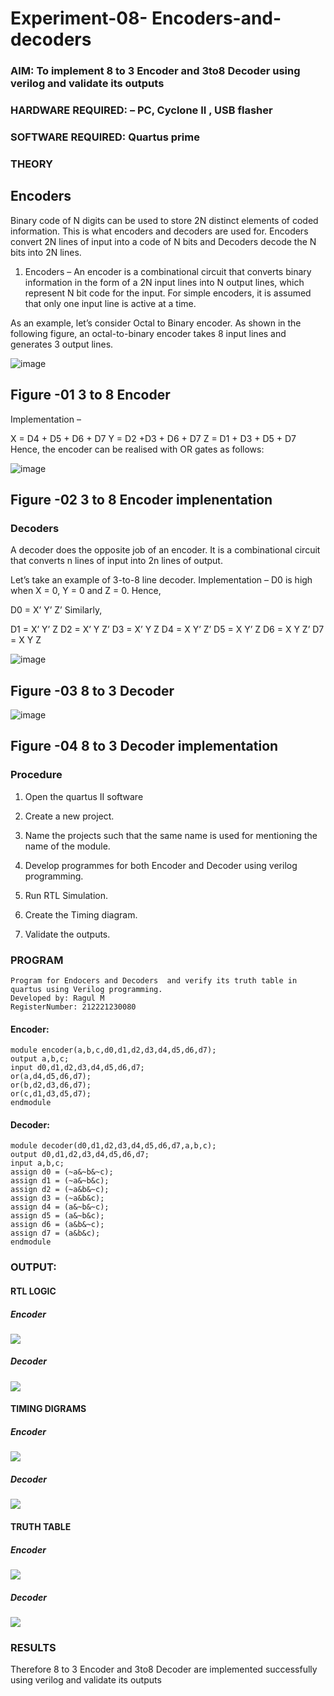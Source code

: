 # Experiment-08- Encoders-and-decoders 
### AIM: To implement 8 to 3 Encoder and  3to8 Decoder using verilog and validate its outputs
### HARDWARE REQUIRED:  – PC, Cyclone II , USB flasher
### SOFTWARE REQUIRED:   Quartus prime
### THEORY 

## Encoders
Binary code of N digits can be used to store 2N distinct elements of coded information. This is what encoders and decoders are used for. Encoders convert 2N lines of input into a code of N bits and Decoders decode the N bits into 2N lines.

1. Encoders –
An encoder is a combinational circuit that converts binary information in the form of a 2N input lines into N output lines, which represent N bit code for the input. For simple encoders, it is assumed that only one input line is active at a time.

As an example, let’s consider Octal to Binary encoder. As shown in the following figure, an octal-to-binary encoder takes 8 input lines and generates 3 output lines.

![image](https://user-images.githubusercontent.com/36288975/171543588-bc0746df-a173-4b35-989e-5fb7d385fe8a.png)
## Figure -01 3 to 8 Encoder 


Implementation –

X = D4 + D5 + D6 + D7
Y = D2 +D3 + D6 + D7
Z = D1 + D3 + D5 + D7 
Hence, the encoder can be realised with OR gates as follows:


![image](https://user-images.githubusercontent.com/36288975/171543740-68403b82-aa93-4c98-9343-f32b14885a2e.png)
## Figure -02 3 to 8 Encoder implenentation 

 ### Decoders 
A decoder does the opposite job of an encoder. It is a combinational circuit that converts n lines of input into 2n lines of output.

Let’s take an example of 3-to-8 line decoder.
Implementation –
D0 is high when X = 0, Y = 0 and Z = 0. Hence,

D0 = X’ Y’ Z’ 
Similarly,

D1 = X’ Y’ Z
D2 = X’ Y Z’
D3 = X’ Y Z
D4 = X Y’ Z’
D5 = X Y’ Z
D6 = X Y Z’
D7 = X Y Z 


![image](https://user-images.githubusercontent.com/36288975/171543978-ee2d0671-2846-40a1-8705-507fd6287a49.png)
## Figure -03 8 to 3 Decoder 



![image](https://user-images.githubusercontent.com/36288975/171543866-5a6eace6-8683-49d7-9c4f-a7cb30ec3035.png)
## Figure -04 8 to 3 Decoder implementation 

### Procedure
1. Open the quartus II software

2. Create a new project.

3. Name the projects such that the same name is used for mentioning the name of the module.

4. Develop programmes for both Encoder and Decoder using verilog programming.

5. Run RTL Simulation.

6. Create the Timing diagram.

7. Validate the outputs.
### PROGRAM 
~~~
Program for Endocers and Decoders  and verify its truth table in quartus using Verilog programming.
Developed by: Ragul M
RegisterNumber: 212221230080
~~~
#### Encoder:
~~~
module encoder(a,b,c,d0,d1,d2,d3,d4,d5,d6,d7);
output a,b,c;
input d0,d1,d2,d3,d4,d5,d6,d7;
or(a,d4,d5,d6,d7);
or(b,d2,d3,d6,d7);
or(c,d1,d3,d5,d7);
endmodule
~~~
#### Decoder:
~~~
module decoder(d0,d1,d2,d3,d4,d5,d6,d7,a,b,c);
output d0,d1,d2,d3,d4,d5,d6,d7;
input a,b,c;
assign d0 = (~a&~b&~c);
assign d1 = (~a&~b&c);
assign d2 = (~a&b&~c);
assign d3 = (~a&b&c);
assign d4 = (a&~b&~c);
assign d5 = (a&~b&c);
assign d6 = (a&b&~c);
assign d7 = (a&b&c);
endmodule
~~~



### OUTPUT:
#### RTL LOGIC  
##### Encoder
![](https://github.com/Akash020803/Experiment-08-Encoders-and-decoders-/blob/main/encodert.png)
##### Decoder
![](https://github.com/Akash020803/Experiment-08-Encoders-and-decoders-/blob/main/decoderrt.png)

#### TIMING DIGRAMS  
##### Encoder
![](https://github.com/Akash020803/Experiment-08-Encoders-and-decoders-/blob/main/entim.png)
##### Decoder
![](https://github.com/Akash020803/Experiment-08-Encoders-and-decoders-/blob/main/detim.png)




#### TRUTH TABLE 
##### Encoder
![](https://github.com/Akash020803/Experiment-08-Encoders-and-decoders-/blob/main/enTruth.png)
##### Decoder
![](https://github.com/Akash020803/Experiment-08-Encoders-and-decoders-/blob/main/deTruth.png)





### RESULTS 
Therefore 8 to 3 Encoder and 3to8 Decoder are implemented successfully using verilog and validate its outputs
